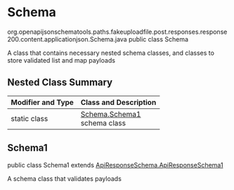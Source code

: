 # Schema
org.openapijsonschematools.paths.fakeuploadfile.post.responses.response200.content.applicationjson.Schema.java
public class Schema

A class that contains necessary nested schema classes, and classes to store validated list and map payloads

## Nested Class Summary
| Modifier and Type | Class and Description |
| ----------------- | ---------------------- |
| static class | [Schema.Schema1](#schema1)<br> schema class |

## Schema1
public class Schema1
extends [ApiResponseSchema.ApiResponseSchema1](../../../../../../../../components/schemas/ApiResponseSchema.md#apiresponseschema1)

A schema class that validates payloads
